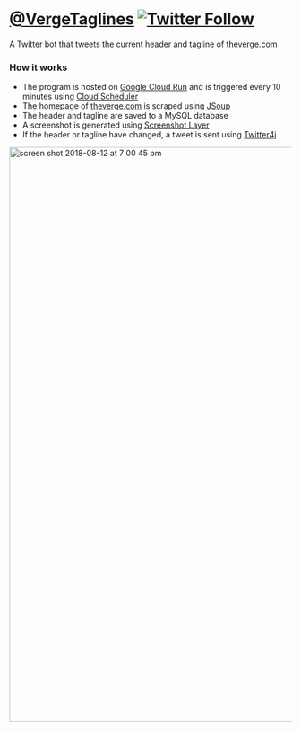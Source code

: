 # [@VergeTaglines](https://twitter.com/VergeTaglines)  [![Twitter Follow](https://img.shields.io/twitter/follow/vergetaglines.svg?style=social&label=Follow)](https://twitter.com/vergetaglines)


A Twitter bot that tweets the current header and tagline of [theverge.com](https://theverge.com)

### How it works
- The program is hosted on [Google Cloud Run](https://cloud.google.com/run) and is triggered every 10 minutes using [Cloud Scheduler](https://cloud.google.com/scheduler)
- The homepage of [theverge.com](https://theverge.com) is scraped using [JSoup](https://jsoup.org/)
- The header and tagline are saved to a MySQL database
- A screenshot is generated using [Screenshot Layer](https://screenshotlayer.com)
- If the header or tagline have changed, a tweet is sent using [Twitter4j](http://twitter4j.org/en/)

  

<img width="1024" alt="screen shot 2018-08-12 at 7 00 45 pm" src="https://user-images.githubusercontent.com/6628497/44009627-1258a168-9e62-11e8-839a-aad6553966aa.png">
